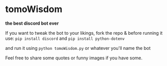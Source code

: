 # tomoWisdom
**the best discord bot ever**

If you want to tweak the bot to your likings, fork the repo & before running it use:
`pip install discord` and 
`pip install python-dotenv`

and run it using
`python tomoWisdom.py` or whatever you'll name the bot

Feel free to share some quotes or funny images if you have some.



